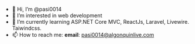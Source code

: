 - 👋 Hi, I’m @pasi0014
- 👀 I’m interested in web development 
- 🌱 I’m currently learning ASP.NET Core MVC, ReactJs, Laravel, Livewire. Taiwindcss. 
- 📫 How to reach me: **email**: pasi0014@algonquinlive.com
